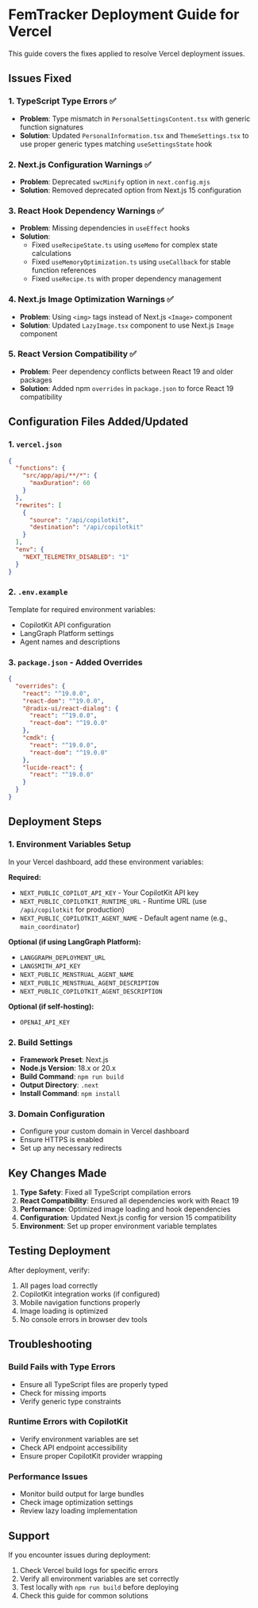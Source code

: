 # FemTracker Deployment Guide for Vercel

This guide covers the fixes applied to resolve Vercel deployment issues.

## Issues Fixed

### 1. TypeScript Type Errors ✅
- **Problem**: Type mismatch in `PersonalSettingsContent.tsx` with generic function signatures
- **Solution**: Updated `PersonalInformation.tsx` and `ThemeSettings.tsx` to use proper generic types matching `useSettingsState` hook

### 2. Next.js Configuration Warnings ✅
- **Problem**: Deprecated `swcMinify` option in `next.config.mjs`
- **Solution**: Removed deprecated option from Next.js 15 configuration

### 3. React Hook Dependency Warnings ✅
- **Problem**: Missing dependencies in `useEffect` hooks
- **Solution**: 
  - Fixed `useRecipeState.ts` using `useMemo` for complex state calculations
  - Fixed `useMemoryOptimization.ts` using `useCallback` for stable function references
  - Fixed `useRecipe.ts` with proper dependency management

### 4. Next.js Image Optimization Warnings ✅
- **Problem**: Using `<img>` tags instead of Next.js `<Image>` component
- **Solution**: Updated `LazyImage.tsx` component to use Next.js `Image` component

### 5. React Version Compatibility ✅
- **Problem**: Peer dependency conflicts between React 19 and older packages
- **Solution**: Added npm `overrides` in `package.json` to force React 19 compatibility

## Configuration Files Added/Updated

### 1. `vercel.json`
```json
{
  "functions": {
    "src/app/api/**/*": {
      "maxDuration": 60
    }
  },
  "rewrites": [
    {
      "source": "/api/copilotkit",
      "destination": "/api/copilotkit"
    }
  ],
  "env": {
    "NEXT_TELEMETRY_DISABLED": "1"
  }
}
```

### 2. `.env.example`
Template for required environment variables:
- CopilotKit API configuration
- LangGraph Platform settings
- Agent names and descriptions

### 3. `package.json` - Added Overrides
```json
{
  "overrides": {
    "react": "^19.0.0",
    "react-dom": "^19.0.0",
    "@radix-ui/react-dialog": {
      "react": "^19.0.0",
      "react-dom": "^19.0.0"
    },
    "cmdk": {
      "react": "^19.0.0",
      "react-dom": "^19.0.0"
    },
    "lucide-react": {
      "react": "^19.0.0"
    }
  }
}
```

## Deployment Steps

### 1. Environment Variables Setup
In your Vercel dashboard, add these environment variables:

**Required:**
- `NEXT_PUBLIC_COPILOT_API_KEY` - Your CopilotKit API key
- `NEXT_PUBLIC_COPILOTKIT_RUNTIME_URL` - Runtime URL (use `/api/copilotkit` for production)
- `NEXT_PUBLIC_COPILOTKIT_AGENT_NAME` - Default agent name (e.g., `main_coordinator`)

**Optional (if using LangGraph Platform):**
- `LANGGRAPH_DEPLOYMENT_URL`
- `LANGSMITH_API_KEY`
- `NEXT_PUBLIC_MENSTRUAL_AGENT_NAME`
- `NEXT_PUBLIC_MENSTRUAL_AGENT_DESCRIPTION`
- `NEXT_PUBLIC_COPILOTKIT_AGENT_DESCRIPTION`

**Optional (if self-hosting):**
- `OPENAI_API_KEY`

### 2. Build Settings
- **Framework Preset**: Next.js
- **Node.js Version**: 18.x or 20.x
- **Build Command**: `npm run build`
- **Output Directory**: `.next`
- **Install Command**: `npm install`

### 3. Domain Configuration
- Configure your custom domain in Vercel dashboard
- Ensure HTTPS is enabled
- Set up any necessary redirects

## Key Changes Made

1. **Type Safety**: Fixed all TypeScript compilation errors
2. **React Compatibility**: Ensured all dependencies work with React 19
3. **Performance**: Optimized image loading and hook dependencies
4. **Configuration**: Updated Next.js config for version 15 compatibility
5. **Environment**: Set up proper environment variable templates

## Testing Deployment

After deployment, verify:
1. All pages load correctly
2. CopilotKit integration works (if configured)
3. Mobile navigation functions properly
4. Image loading is optimized
5. No console errors in browser dev tools

## Troubleshooting

### Build Fails with Type Errors
- Ensure all TypeScript files are properly typed
- Check for missing imports
- Verify generic type constraints

### Runtime Errors with CopilotKit
- Verify environment variables are set
- Check API endpoint accessibility
- Ensure proper CopilotKit provider wrapping

### Performance Issues
- Monitor build output for large bundles
- Check image optimization settings
- Review lazy loading implementation

## Support

If you encounter issues during deployment:
1. Check Vercel build logs for specific errors
2. Verify all environment variables are set correctly
3. Test locally with `npm run build` before deploying
4. Check this guide for common solutions 